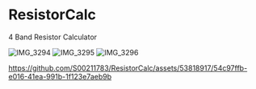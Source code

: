 # ResistorCalc
4 Band Resistor Calculator

![IMG_3294](https://github.com/S00211783/ResistorCalc/assets/53818917/66153a38-709a-4928-95d9-92cdf5bca0ad)
![IMG_3295](https://github.com/S00211783/ResistorCalc/assets/53818917/b6f11839-7b78-4a45-8edb-c299ef7becb5)
![IMG_3296](https://github.com/S00211783/ResistorCalc/assets/53818917/0f5e544c-36f2-42dc-a5fa-2ce38dbd6458)


https://github.com/S00211783/ResistorCalc/assets/53818917/54c97ffb-e016-41ea-991b-1f123e7aeb9b

